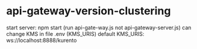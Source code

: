 # api-gateway-version-clustering
start server: npm start (run api-gate-way.js not api-gateway-server.js)
can change KMS in file .env (KMS_URIS) default KMS_URIS: ws://localhost:8888/kurento 
